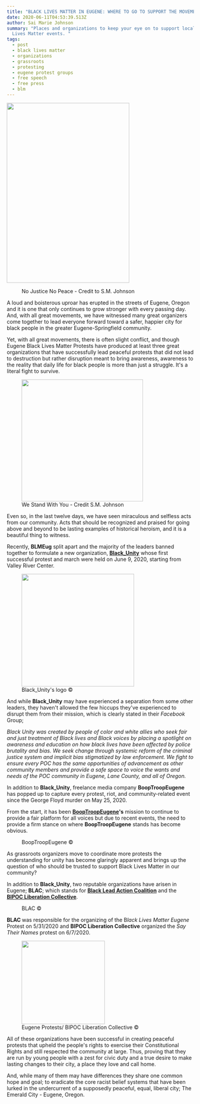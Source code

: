 ```yaml
---
title: "BLACK LIVES MATTER IN EUGENE: WHERE TO GO TO SUPPORT THE MOVEMENT"
date: 2020-06-11T04:53:39.513Z
author: Sai Marie Johnson
summary: "Places and organizations to keep your eye on to support local Black
  Lives Matter events. "
tags:
  - post
  - black lives matter
  - organizations
  - grassroots
  - protesting
  - eugene protest groups
  - free speech
  - free press
  - blm
---
```

<em style="background-attachment: initial; background-clip: initial; background-image: initial; background-origin: initial; background-position: initial; background-repeat: initial; background-size: initial; color: #0e101a; margin-bottom: 0pt; margin-top: 0pt;">  </em><img alt="" class="wp-image-2575" height="484" src="https://saimariejohnson.files.wordpress.com/2020/06/screen-shot-2020-06-10-at-8.41.49-pm.png?w=696" width="330" /><br />
<!-- wp:image {"align":"center","id":2575,"width":330,"height":484,"sizeSlug":"large","className":"is-style-rounded"} -->
<div class="wp-block-image is-style-rounded">
<figure class="aligncenter size-large is-resized"><figcaption>No Justice No Peace - Credit to S.M. Johnson</figcaption></figure></div>
<!-- /wp:image -->

A loud and boisterous uproar has erupted in the streets of Eugene, Oregon and it is one that only continues to grow stronger with every passing day. And, with all great movements, we have witnessed many great organizers come together to lead everyone forward toward a safer, happier city for black people in the greater Eugene-Springfield community.<br />

Yet, with all great movements, there is often slight conflict, and though Eugene Black Lives Matter Protests have produced at least three great organizations that have successfully lead peaceful protests that did not lead to destruction but rather disruption meant to bring awareness, awareness to the reality that daily life for black people is more than just a struggle. It's a literal fight to survive.<br />

<!-- wp:image {"align":"center","id":2577,"width":327,"height":328,"sizeSlug":"large","className":""} -->
<div class="wp-block-image">
<figure class="aligncenter size-large is-resized"><img alt="" class="wp-image-2577" height="328" src="https://saimariejohnson.files.wordpress.com/2020/06/screen-shot-2020-06-10-at-8.47.56-pm.png?w=1022" width="327" /><figcaption>We Stand With You - Credit S.M. Johnson</figcaption></figure></div>
<!-- /wp:image -->

Even so, in the last twelve days, we have seen miraculous and selfless acts from our community. Acts that should be recognized and praised for going above and beyond to be lasting examples of historical heroism, and it is a beautiful thing to witness.<br />

Recently, <strong>BLMEug</strong> split apart and the majority of the leaders banned together to formulate a new organization, <a href="https://www.facebook.com/groups/586649215586805" rel="noreferrer noopener" target="_blank"><strong>Black_Unity</strong></a> whose first successful protest and march were held on June 9, 2020, starting from Valley River Center.<br />

<!-- wp:image {"align":"center","id":2579,"width":303,"height":303,"sizeSlug":"large","className":"is-style-rounded"} -->
<div class="wp-block-image is-style-rounded">
<figure class="aligncenter size-large is-resized"><img alt="" class="wp-image-2579" height="303" src="https://saimariejohnson.files.wordpress.com/2020/06/6d3fxuny_400x400.jpg?w=399" width="303" /><figcaption>Black_Unity's logo © </figcaption></figure></div>
<!-- /wp:image -->

And while <strong>Black_Unity</strong> may have experienced a separation from some other leaders, they haven't allowed the few hiccups they've experienced to disrupt them from their mission, which is clearly stated in their <em>Facebook</em> Group;<br />

<em> Black Unity was created by people of color and white allies who seek fair and just treatment of Black lives and Black voices by placing a spotlight on awareness and education on how black lives have been affected by police brutality and bias. We seek change through systemic reform of the criminal justice system and implicit bias stigmatized by law enforcement. We fight to ensure every POC has the same opportunities of advancement as other community members and provide a safe space to voice the wants and needs of the POC community in Eugene, Lane County, and all of Oregon.</em><br />

In addition to <strong>Black_Unity</strong>, freelance media company <strong>BoopTroopEugene</strong> has popped up to capture every protest, riot, and community-related event since the George Floyd murder on May 25, 2020.<br />

From the start, it has been <a href="http://www.booptroopeugene.com/" rel="noreferrer noopener" target="_blank"><strong>BoopTroopEugene</strong></a><strong>'s</strong> mission to continue to provide a fair platform for all voices but due to recent events, the need to provide a firm stance on where <strong>BoopTroopEugene</strong> stands has become obvious.<br />

<!-- wp:image {"id":2580,"sizeSlug":"large"} -->
<figure class="wp-block-image size-large"><img alt="" class="wp-image-2580" src="https://saimariejohnson.files.wordpress.com/2020/06/booptroopeugcv-1.png?w=820" /><figcaption>BoopTroopEugene © </figcaption></figure>
<!-- /wp:image -->

As grassroots organizers move to coordinate more protests the understanding for unity has become glaringly apparent and brings up the question of who should be trusted to support Black Lives Matter in our community?<br />

In addition to <strong>Black_Unity</strong>, two reputable organizations have arisen in Eugene; <strong>BLAC</strong>; which stands for <strong><a href="https://www.facebook.com/blackledactioncoalition/">Black Lead Action Coalition</a></strong> and the <strong><a href="https://www.facebook.com/eugeneforchange">BIPOC Liberation Collective</a></strong>.<br />

<!-- wp:image {"id":2582,"sizeSlug":"large"} -->
<figure class="wp-block-image size-large"><img alt="" class="wp-image-2582" src="https://saimariejohnson.files.wordpress.com/2020/06/screen-shot-2020-06-10-at-8.52.21-pm.png?w=1024" /><figcaption>BLAC © </figcaption></figure>
<!-- /wp:image -->

<strong>     BLAC </strong>was responsible for the organizing of the B<em>lack Lives Matter Eugene</em> Protest on 5/31/2020 and <strong>BIPOC Liberation Collective</strong> organized the <em>Say Their Names</em> protest on 6/7/2020.<br />

<!-- wp:image {"align":"center","id":2583,"width":224,"height":224,"sizeSlug":"large","className":"is-style-rounded"} -->
<div class="wp-block-image is-style-rounded">
<figure class="aligncenter size-large is-resized"><img alt="" class="wp-image-2583" height="224" src="https://saimariejohnson.files.wordpress.com/2020/06/82842132_3556501981030549_1665659768464736256_n.jpg?w=416" width="224" /><figcaption>Eugene Protests/ BIPOC Liberation Collective © </figcaption></figure></div>
<!-- /wp:image -->

All of these organizations have been successful in creating peaceful protests that upheld the people's rights to exercise their Constitutional Rights and still respected the community at large. Thus, proving that they are run by young people with a zest for civic duty and a true desire to make lasting changes to their city, a place they love and call home.<br />

And, while many of them may have differences they share one common hope and goal; to eradicate the core racist belief systems that have been lurked in the undercurrent of a supposedly peaceful, equal, liberal city; The Emerald City - Eugene, Oregon.<br />
